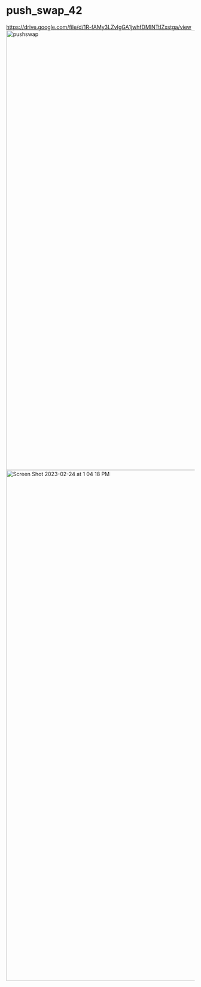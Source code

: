# push_swap_42
https://drive.google.com/file/d/1R-fAMy3LZvIgGA1jwhfDMlNTtIZxstga/view
<img width="1175" alt="pushswap" src="https://user-images.githubusercontent.com/82111543/218945459-8b5ccaf1-df83-465c-a27c-ae29d05a1295.png">
<img width="1365" alt="Screen Shot 2023-02-24 at 1 04 18 PM" src="https://user-images.githubusercontent.com/82111543/221137485-59a9dba9-ae7c-450b-a554-59291b451073.png">
